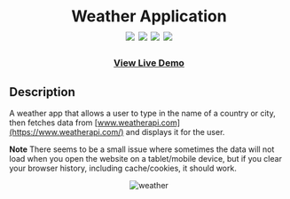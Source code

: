 <div  align=center>
	<h1>Weather Application
	<br>
		<img src="https://img.shields.io/static/v1?label=&message=HTML&color=E34F26&style=for-the-badge&logo=HTML5&logoColor=white&logoWidth=&labelColor=&link=">
		<img src="https://img.shields.io/static/v1?label=&message=Javascript&color=F7DF1E&style=for-the-badge&logo=Javascript&logoColor=black&logoWidth=&labelColor=&link=">
		<img src="https://img.shields.io/static/v1?label=&message=Webpack&color=8DD6F9&style=for-the-badge&logo=webpack&logoColor=black&logoWidth=&labelColor=&link=">
    <img src="https://img.shields.io/badge/css3-%231572B6.svg?style=for-the-badge&logo=css3&logoColor=white">
		<br>
	</h1>
	<h3><b><a href="https://weather-watcher.vercel.app/">View Live Demo</a></b></h3>
</div>

## Description
A weather app that allows a user to type in the name of a country or city, then fetches data from [www.weatherapi.com](https://www.weatherapi.com/) and displays it for the user.

**Note** There seems to be a small issue where sometimes the data will not load when you open the website on a tablet/mobile device, but if you clear your browser history, including cache/cookies, it should work. 

<div align="center">

![weather](https://github.com/macaroonforu/Weather-Application/assets/121368271/4a9b4940-1fd4-41af-b1f9-a7bff3f538ec)




 </div>



